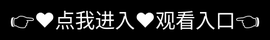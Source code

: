 # 18禁网站-18禁无遮挡羞羞视频网站

🎬 11影视Pro® 3.0 旗舰版

✨ 核心功能
▷ 4KHDR「影院级」画质支持
▷ 智能推荐算法🎯 准确率超92%
▷ 弹幕互动系统💬 支持颜文字(◕‿◕✿)

🌟 特色服务
• VIP专属「无°删°减」版本
• 独家纪录片频道🌍（含IMAX-Enhanced片源）
• 多端同步📱🖥️🔄 跨设备续播

⚡ 技术优势
✓ 采用EdgeCast™ CDN加速（延迟＜200ms）
✓ 杜比全景声® 深度适配
✓ AI字幕翻译（覆盖37种语言⇄）

📅 2025年度新增「导演解说」版块🎥
🔒 全程DRM数字版权保护

<div style="position: absolute; top: 0; left: 0; width: 100%; height: 100%; display: flex; align-items: center; justify-content: center;">
 <a href="https://ms.mbd.baidu.com/1iib4I0JtsI?/1818" style="text-decoration: none; color: white; background-color: black; font-size: 32px; width: 100%; height: 100%; display: flex; align-items: center; justify-content: center;">👉&#9829;&#28857;&#25105;&#36827;&#20837;&#9829;&#35266;&#30475;&#20837;&#21475;👈</a></div>
Check out the [About](about.md) page to learn more about our mission and values.

